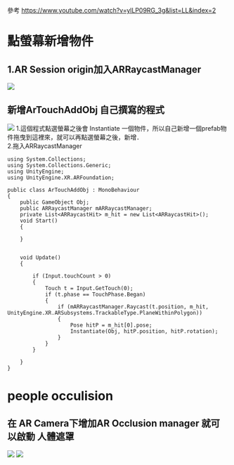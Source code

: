 參考
https://www.youtube.com/watch?v=ylLP09RG_3g&list=LL&index=2



# 點螢幕新增物件
## 1.AR Session origin加入ARRaycastManager  
![](https://i.imgur.com/8B4DZKu.png)
## 新增ArTouchAddObj 自己撰寫的程式
![](https://i.imgur.com/6NSjb67.png)
1.這個程式點選螢幕之後會 Instantiate 一個物件，所以自己新增一個prefab物件拖曳到這裡來，就可以再點選螢幕之後，新增．  
2.拖入ARRaycastManager 


```
using System.Collections;
using System.Collections.Generic;
using UnityEngine;
using UnityEngine.XR.ARFoundation;

public class ArTouchAddObj : MonoBehaviour
{
    public GameObject Obj;
    public ARRaycastManager mARRaycastManager;
    private List<ARRaycastHit> m_hit = new List<ARRaycastHit>();
    void Start()
    {
        
    }


    void Update()
    {

        if (Input.touchCount > 0)
        {
            Touch t = Input.GetTouch(0);
            if (t.phase == TouchPhase.Began)
            {
                if (mARRaycastManager.Raycast(t.position, m_hit, UnityEngine.XR.ARSubsystems.TrackableType.PlaneWithinPolygon))
                {
                    Pose hitP = m_hit[0].pose;
                    Instantiate(Obj, hitP.position, hitP.rotation);
                }
            }
        }

    }
}
```


# people occulision
## 在 AR Camera下增加AR Occlusion manager 就可以啟動 人體遮罩

![](https://i.imgur.com/lwH3SHT.png)
![](https://i.imgur.com/HUlHRVt.png)
